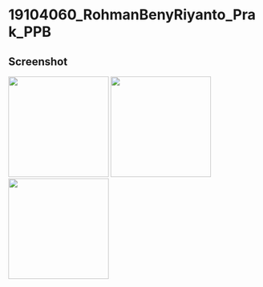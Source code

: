 # 19104060_RohmanBenyRiyanto_Prak_PPB

## Screenshot

<img src="https://user-images.githubusercontent.com/72520643/147240687-d3bb83d6-6bb3-4f05-a7aa-cca54fdb4971.png" width="200">  <img src="https://user-images.githubusercontent.com/72520643/147240718-7331f9a0-52e3-4607-b482-990eead0e97b.png" width="200">  <img src="https://user-images.githubusercontent.com/72520643/147240739-bb785051-e5df-402b-a548-2a7fb384550e.png" width="200">
